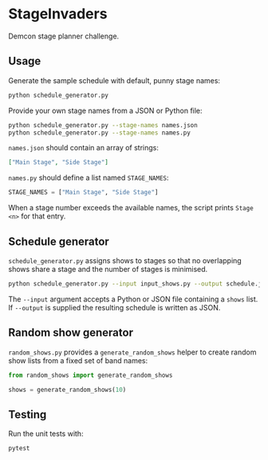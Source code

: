 # StageInvaders

Demcon stage planner challenge.

## Usage

Generate the sample schedule with default, punny stage names:

```bash
python schedule_generator.py
```

Provide your own stage names from a JSON or Python file:

```bash
python schedule_generator.py --stage-names names.json
python schedule_generator.py --stage-names names.py
```

`names.json` should contain an array of strings:

```json
["Main Stage", "Side Stage"]
```

`names.py` should define a list named `STAGE_NAMES`:

```python
STAGE_NAMES = ["Main Stage", "Side Stage"]
```

When a stage number exceeds the available names, the script prints `Stage <n>` for that entry.

## Schedule generator

`schedule_generator.py` assigns shows to stages so that no overlapping shows
share a stage and the number of stages is minimised.

```bash
python schedule_generator.py --input input_shows.py --output schedule.json
```

The `--input` argument accepts a Python or JSON file containing a `shows` list.
If `--output` is supplied the resulting schedule is written as JSON.

## Random show generator

`random_shows.py` provides a `generate_random_shows` helper to create random
show lists from a fixed set of band names:

```python
from random_shows import generate_random_shows

shows = generate_random_shows(10)
```

## Testing

Run the unit tests with:

```bash
pytest
```
